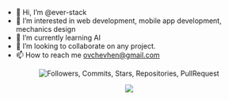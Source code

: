 - 👋 Hi, I’m @ever-stack
- 👀 I’m interested in web development, mobile app development, mechanics design
- 🌱 I’m currently learning AI
- 💞️ I’m looking to collaborate on any project.
- 📫 How to reach me ovchevhen@gmail.com

<p align="center">
<img src="https://github-profile-trophy.vercel.app/?username=ever-stack&column=-1&theme=gruvbox&title=Followers,Commits,Stars,Repositories,PullRequest,Issues,Organizations,MultiLanguage" alt="Followers, Commits, Stars, Repositories, PullRequest">
</p>

<p align = "center">
  <img src = "https://github-readme-stats.vercel.app/api/top-langs/?username=SuperBluestar&langs_count=20&layout=compact&theme=tokyonight&include_all_commits=true&line_height=27">
</p>

<!---
ever-stack/ever-stack is a ✨ special ✨ repository because its `README.md` (this file) appears on your GitHub profile.
You can click the Preview link to take a look at your changes.
--->
